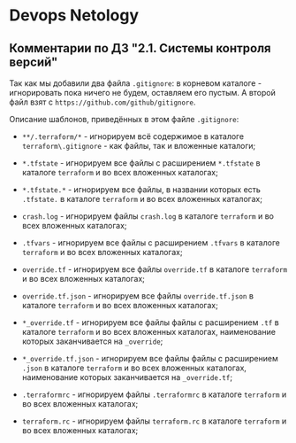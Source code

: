 # Devops Netology

## Комментарии по ДЗ "2.1. Системы контроля версий"

Так как мы добавили два файла `.gitignore`: в корневом каталоге - игнорировать пока ничего не будем, оставляем его пустым.
А второй файл взят с `https://github.com/github/gitignore`.

Описание шаблонов, приведённых в этом файле `.gitignore`:

- `**/.terraform/*` - игнорируем всё содержимое в каталоге `terraform\.gitignore` - как файлы, так и вложенные каталоги;

- `*.tfstate` - игнорируем все файлы с расширением `*.tfstate` в каталоге `terraform` и во всех вложенных каталогах;
- `*.tfstate.*` - игнорируем все файлы, в названии которых есть `.tfstate.`  в каталоге `terraform` и во всех вложенных каталогах;

- `crash.log` - игнорируем файлы `crash.log` в каталоге `terraform` и во всех вложенных каталогах;

- `.tfvars` - игнорируем все файлы с расширением `.tfvars` в каталоге `terraform` и во всех вложенных каталогах;

- `override.tf` - игнорируем все файлы `override.tf` в каталоге `terraform` и во всех вложенных каталогах;
- `override.tf.json` - игнорируем все файлы `override.tf.json` в каталоге `terraform` и во всех вложенных каталогах;
- `*_override.tf` - игнорируем все файлы файлы с расширением `.tf` в каталоге `terraform` и во всех вложенных каталогах, наименование которых заканчивается на `_override`;
- `*_override.tf.json` - игнорируем все файлы файлы с расширением `.json` в каталоге `terraform` и во всех вложенных каталогах, наименование которых заканчивается на `_override.tf`;

- `.terraformrc` - игнорируем  файлы `.terraformrc` в каталоге `terraform` и во всех вложенных каталогах;
- `terraform.rc` - игнорируем  файлы `terraform.rc` в каталоге `terraform` и во всех вложенных каталогах;
